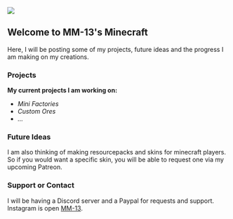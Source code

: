 ![](https://images8.alphacoders.com/109/1099438.png)
## Welcome to MM-13's Minecraft

Here, I will be posting some of my projects, future ideas and the progress I am making on my creations.

### Projects


**My current projects I am working on:**

- _Mini Factories_
- _Custom Ores_
- _..._


### Future Ideas

I am also thinking of making resourcepacks and skins for minecraft players. So if you would want a specific skin, you will be able to request one via my upcoming Patreon.

### Support or Contact

I will be having a Discord server and a Paypal for requests and support.
Instagram is open [MM-13](https://www.instagram.com/mm_13_2022/).

